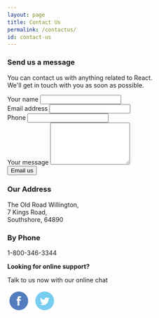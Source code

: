 ```yaml
---
layout: page
title: Contact Us
permalink: /contactus/
id: contact-us
---
```


<div id="info">
  <div class="container">
    <div class="row">
      <div class="col-md-8 message">
        <h3>Send us a message</h3>
        <p>
          You can contact us with anything related to React. <br/> We'll get in touch with you as soon as possible.
        </p>
        <form role="form" id="contact-form" method="post">
          <div class="form-group">
              <label for="name">Your name</label>
              <input type="text" name="name" class="form-control" id="name" />
            </div>
            <div class="form-group">
              <label for="email">Email address</label>
              <input type="email" name="email" class="form-control" id="email" />
            </div>
            <div class="form-group">
              <label for="phone">Phone</label>
              <input type="text" name="phone" class="form-control" id="phone" />
            </div>
            <div class="form-group">
              <label for="message">Your message</label>
              <textarea name="message" class="form-control" id="message" rows="6"></textarea>
            </div>
            <div class="submit">
              <input type="submit" class="button button-small" value="Email us" />
            </div>
        </form>
      </div>
      <div class="col-md-4 contact">
        <div class="address">
          <h3>Our Address</h3>
          <p>
            The Old Road Willington, <br />
            7 Kings Road, <br />
            Southshore, 64890
          </p>
        </div>
        <div class="phone">
          <h3>By Phone</h3>
          <p>
            1-800-346-3344
          </p>
        </div>
        <div class="online-support">
          <strong>Looking for online support?</strong>
          <p>
            Talk to us now with our online chat
          </p>
        </div>
        <div class="social">
          <a href="#" class="fb"><img src="/images/social/fb.png" alt="facebook" /></a>
          <a href="#" class="tw"><img src="/images/social/tw.png" alt="twitter" /></a>
        </div>
      </div>
    </div>
  </div>
</div>